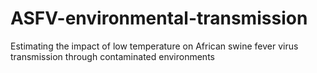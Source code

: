 # ASFV-environmental-transmission
Estimating the impact of low temperature on African swine fever virus transmission through contaminated environments
